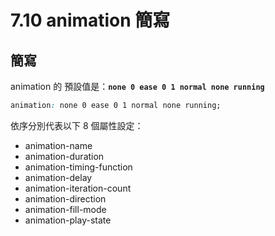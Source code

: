 # 7.10 animation 簡寫

## 簡寫

animation 的 預設值是：**`none 0 ease 0 1 normal none running`**

```css
animation: none 0 ease 0 1 normal none running;
```

依序分別代表以下 8 個屬性設定：

* animation-name
* animation-duration
* animation-timing-function
* animation-delay
* animation-iteration-count
* animation-direction
* animation-fill-mode
* animation-play-state

